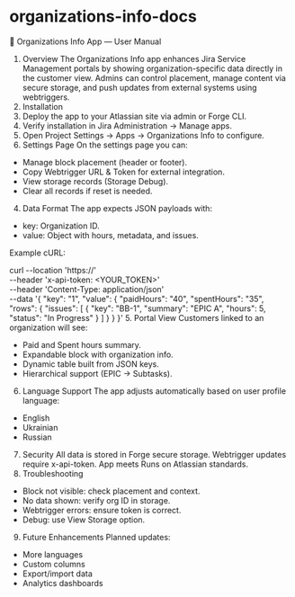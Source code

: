 # organizations-info-docs
📘 Organizations Info App — User Manual
1. Overview
The Organizations Info app enhances Jira Service Management portals by showing organization-specific data directly in the customer view. Admins can control placement, manage content via secure storage, and push updates from external systems using webtriggers.
2. Installation
1. Deploy the app to your Atlassian site via admin or Forge CLI.
2. Verify installation in Jira Administration → Manage apps.
3. Open Project Settings → Apps → Organizations Info to configure.
3. Settings Page
On the settings page you can:
- Manage block placement (header or footer).
- Copy Webtrigger URL & Token for external integration.
- View storage records (Storage Debug).
- Clear all records if reset is needed.
4. Data Format
The app expects JSON payloads with:
- key: Organization ID.
- value: Object with hours, metadata, and issues.

Example cURL:

curl --location 'https://<your-webtrigger-url>' \
--header 'x-api-token: <YOUR_TOKEN>' \
--header 'Content-Type: application/json' \
--data '{ "key": "1", "value": { "paidHours": "40", "spentHours": "35", "rows": { "issues": [ { "key": "BB-1", "summary": "EPIC A", "hours": 5, "status": "In Progress" } ] } } }'
5. Portal View
Customers linked to an organization will see:
- Paid and Spent hours summary.
- Expandable block with organization info.
- Dynamic table built from JSON keys.
- Hierarchical support (EPIC → Subtasks).
6. Language Support
The app adjusts automatically based on user profile language:
- English
- Ukrainian
- Russian
7. Security
All data is stored in Forge secure storage.
Webtrigger updates require x-api-token.
App meets Runs on Atlassian standards.
8. Troubleshooting
- Block not visible: check placement and context.
- No data shown: verify org ID in storage.
- Webtrigger errors: ensure token is correct.
- Debug: use View Storage option.
9. Future Enhancements
Planned updates:
- More languages
- Custom columns
- Export/import data
- Analytics dashboards
